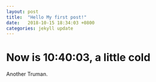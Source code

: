 ```yaml
---
layout: post
title:  "Hello My first post!"
date:   2018-10-15 18:34:03 +0800
categories: jekyll update
---
```


# Now is 10:40:03, a little cold

Another Truman.